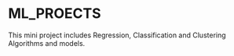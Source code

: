 # ML_PROECTS
This mini project includes Regression, Classification and Clustering Algorithms and models.
